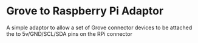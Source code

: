 # Grove to Raspberry Pi Adaptor

A simple adaptor to allow a set of Grove connector devices to be attached the to 5v/GND/SCL/SDA pins on the RPi connector
